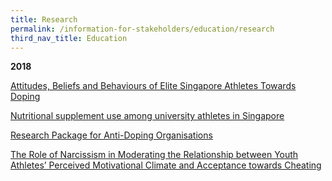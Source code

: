 ```yaml
---
title: Research
permalink: /information-for-stakeholders/education/research
third_nav_title: Education
---
```




__2018__

[Attitudes, Beliefs and Behaviours of Elite Singapore Athletes Towards Doping](/information-for-stakeholders/research/Attitudes-behaviours-of-elite-Singapore-athletes-towards-doping.pdf)

[Nutritional supplement use among university athletes in Singapore](/information-for-stakeholders/research/Nutritional-supplement-use-among-university-athletes-in-Singapore.pdf)

[Research Package for Anti-Doping Organisations](https://www.wada-ama.org/sites/default/files/resources/files/wada_social_science_research_package_ado.pdf)

[The Role of Narcissism in Moderating the Relationship between Youth Athletes’ Perceived Motivational Climate and Acceptance towards Cheating](/information-for-stakeholders/research/WADA-young-investigators-award-project-2010-Ong-Chin-Wei-Singapore-Sports-School.pdf)
